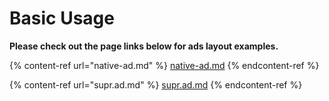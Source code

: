 # Basic Usage

**Please check out the page links below for ads layout examples.**

{% content-ref url="native-ad.md" %}
[native-ad.md](native-ad.md)
{% endcontent-ref %}

{% content-ref url="supr.ad.md" %}
[supr.ad.md](supr.ad.md)
{% endcontent-ref %}

